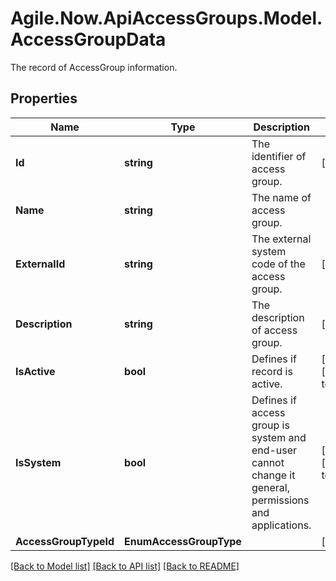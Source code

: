 # Agile.Now.ApiAccessGroups.Model.AccessGroupData
The record of AccessGroup information.

## Properties

Name | Type | Description | Notes
------------ | ------------- | ------------- | -------------
**Id** | **string** | The identifier of access group. | [optional] 
**Name** | **string** | The name of access group. | 
**ExternalId** | **string** | The external system code of the access group. | [optional] 
**Description** | **string** | The description of access group. | [optional] 
**IsActive** | **bool** | Defines if record is active. | [optional] [default to false]
**IsSystem** | **bool** | Defines if access group is system and end-user cannot change it general, permissions and applications. | [optional] [default to false]
**AccessGroupTypeId** | **EnumAccessGroupType** |  | [optional] 

[[Back to Model list]](../README.md#documentation-for-models) [[Back to API list]](../README.md#documentation-for-api-endpoints) [[Back to README]](../README.md)

